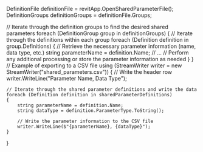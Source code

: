 DefinitionFile definitionFile = revitApp.OpenSharedParameterFile();
DefinitionGroups definitionGroups = definitionFile.Groups;

// Iterate through the definition groups to find the desired shared parameters
foreach (DefinitionGroup group in definitionGroups)
{
    // Iterate through the definitions within each group
    foreach (Definition definition in group.Definitions)
    {
        // Retrieve the necessary parameter information (name, data type, etc.)
        string parameterName = definition.Name;
        // ...
        // Perform any additional processing or store the parameter information as needed
    }
}
// Example of exporting to a CSV file
using (StreamWriter writer = new StreamWriter("shared_parameters.csv"))
{
    // Write the header row
    writer.WriteLine("Parameter Name, Data Type");

    // Iterate through the shared parameter definitions and write the data
    foreach (Definition definition in sharedParameterDefinitions)
    {
        string parameterName = definition.Name;
        string dataType = definition.ParameterType.ToString();

        // Write the parameter information to the CSV file
        writer.WriteLine($"{parameterName}, {dataType}");
    }
}

